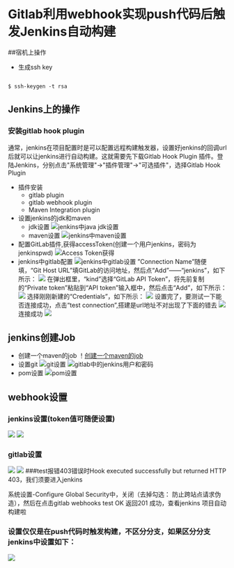 # Gitlab利用webhook实现push代码后触发Jenkins自动构建

##宿机上操作
* 生成ssh key 
<pre><code>
$ ssh-keygen -t rsa
</code></pre>
## Jenkins上的操作
### 安装gitlab hook plugin
通常，jenkins在项目配置时是可以配置远程构建触发器，设置好jenkins的回调url后就可以让jenkins进行自动构建。这就需要先下载Gitlab Hook Plugin 插件。登陆Jenkins，分别点击"系统管理"->"插件管理"->"可选插件"，选择Gitlab Hook Plugin




* 插件安装
	* gitlab plugin
	* gitlab webhook plugin
	* Maven Integration plugin
* 设置jenkins的jdk和maven
	* jdk设置
		![jenkins中java jdk设置](images/jenkins-jdk.png)
	* maven设置
		![jenkins中maven设置](images/jenkins-maven.png)
* 配置GitLab插件,获得accessToken(创建一个用户jenkins，密码为jenkinspwd)
	![Access Token获得](images/gitlab-access-token.png)
* jenkins中gitlab配置
	![jenkins中gitlab设置](images/jenkins-gitlab.png)
	”Connection Name”随便填，“Git Host URL”填GitLab的访问地址，然后点“Add”——“jenkins”，如下所示：
	![](images/jenkins-gitlab-connection.png)
	在弹出框里，“kind”选择“GitLab API Token”，将先前复制的“Private token”粘贴到“API token”输入框中，然后点击“Add”，如下所示：
	![](images/jenkins-gitlab-api-token.png)
	选择刚刚新建的“Credentials”，如下所示：
	![](images/jenkins-gitlab-api-token-selected.png)
	设置完了，要测试一下能否连接成功，点击“test connection”,搭建是url地址不对出现了下面的错去
	![](images/jenkins-gitlab-api-token-test-error.png)
	连接成功
	![](images/jenkins-gitlab-api-token-test-success.png)
## jenkins创建Job
* 创建一个maven的job
	！[创建一个maven的job](images/maven-job-create.png)
* 设置git
	![git设置](images/maven-job-credentials-add.png)
	![gitlab中的jenkins用户和密码](images/maven-job-credentials-gitlab-info.png)
* pom设置
	![pom设置](images/maven-job-pom.png)

## webhook设置
### jenkins设置(token值可随便设置)
![](images/jenkins-job-trigger-setting.png)
![](images/jenkins-webhook-global-settings.png)
### gitlab设置
![](images/gitlab-webhook.png)
![](images/gitlab-webhook-setting.png)
###test报错403错误时Hook
 executed successfully but returned HTTP 403，我们须要进入jenkins

 系统设置-Configure Global Security中，关闭（去掉勾选： 防止跨站点请求伪造），然后在点击gitlab
 webhooks test OK 返回201 成功，查看jenkins 项目自动构建啦

### 设置仅仅是在push代码时触发构建，不区分分支，如果区分分支jenkins中设置如下：
![](images/jenkins-webhook-some-branch.png)


